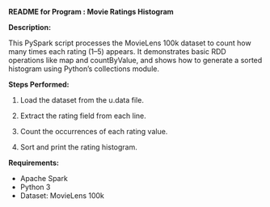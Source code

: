 **README for Program : Movie Ratings Histogram**





**Description:**



This PySpark script processes the MovieLens 100k dataset to count how many times each rating (1–5) appears. It demonstrates basic RDD operations like map and countByValue, and shows how to generate a sorted histogram using Python’s collections module.



**Steps Performed:**



1. Load the dataset from the u.data file.
   
2. Extract the rating field from each line.
   
3. Count the occurrences of each rating value.
   
4. Sort and print the rating histogram.



**Requirements:**



* Apache Spark
* Python 3
* Dataset: MovieLens 100k





